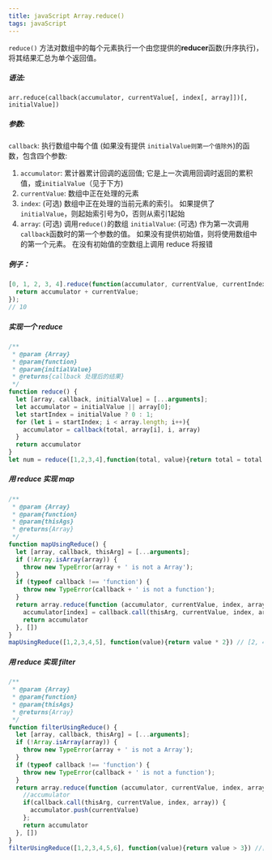 ```yaml
---
title: javaScript Array.reduce()
tags: javaScript
---
```


`reduce()` 方法对数组中的每个元素执行一个由您提供的**reducer**函数(升序执行)，将其结果汇总为单个返回值。

##### 语法:

```
arr.reduce(callback(accumulator, currentValue[, index[, array]])[, initialValue])
```
<!--more-->
##### 参数:

`callback`: 执行数组中每个值 (如果没有提供 `initialValue则第一个值除外`)的函数，包含四个参数:
   1. `accumulator`: 累计器累计回调的返回值; 它是上一次调用回调时返回的累积值，或`initialValue`（见于下方)
   2. `currentValue`: 数组中正在处理的元素
   3. `index`: (可选) 数组中正在处理的当前元素的索引。 如果提供了`initialValue`，则起始索引号为0，否则从索引1起始
   4. `array`: (可选) 调用`reduce()`的数组
`initialValue`: (可选) 作为第一次调用 `callback`函数时的第一个参数的值。 如果没有提供初始值，则将使用数组中的第一个元素。 在没有初始值的空数组上调用 reduce 将报错

##### 例子：

```javascript
[0, 1, 2, 3, 4].reduce(function(accumulator, currentValue, currentIndex, array){
  return accumulator + currentValue;
});
// 10
```

##### 实现一个 reduce

```javascript
/**
 * @param {Array}
 * @param{function}
 * @param{initialValue}
 * @returns{callback 处理后的结果}
 */ 
function reduce() {
  let [array, callback, initialValue] = [...arguments];
  let accumulator = initialValue || array[0];
  let startIndex = initialValue ? 0 : 1;
  for (let i = startIndex; i < array.length; i++){
    accumulator = callback(total, array[i], i, array)
  }
  return accumulator
}
let num = reduce([1,2,3,4],function(total, value){return total = total + value},0); // 10
```

##### 用 reduce 实现 map

```javascript
/**
 * @param {Array}
 * @param{function}
 * @param{thisAgs}
 * @returns{Array}
 */ 
function mapUsingReduce() {
  let [array, callback, thisArg] = [...arguments];
  if (!Array.isArray(array)) {
    throw new TypeError(array + ' is not a Array');
  }
  if (typeof callback !== 'function') {
    throw new TypeError(callback + ' is not a function');
  }
  return array.reduce(function (accumulator, currentValue, index, array) {
    accumulator[index] = callback.call(thisArg, currentValue, index, array);
    return accumulator
  }, [])
}
mapUsingReduce([1,2,3,4,5], function(value){return value * 2}) // [2, 4, 6, 8, 10]
```

##### 用 reduce 实现 filter


```javascript
/**
 * @param {Array}
 * @param{function}
 * @param{thisAgs}
 * @returns{Array}
 */ 
function filterUsingReduce() {
  let [array, callback, thisArg] = [...arguments];
  if (!Array.isArray(array)) {
    throw new TypeError(array + ' is not a Array');
  }
  if (typeof callback !== 'function') {
    throw new TypeError(callback + ' is not a function');
  }
  return array.reduce(function (accumulator, currentValue, index, array) {
    //accumulator
    if(callback.call(thisArg, currentValue, index, array)) {
      accumulator.push(currentValue)
    };
    return accumulator
  }, [])
}
filterUsingReduce([1,2,3,4,5,6], function(value){return value > 3}) //[4, 5, 6]
```